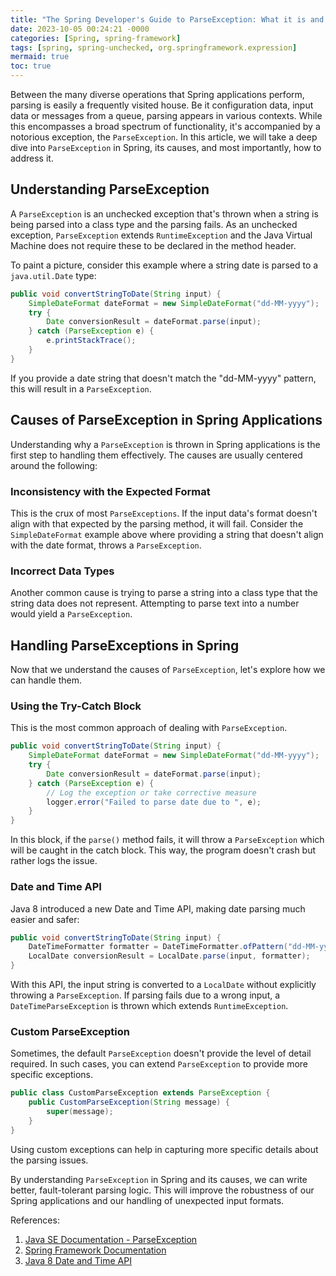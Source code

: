 ```yaml
---
title: "The Spring Developer's Guide to ParseException: What it is and How to Handle it"
date: 2023-10-05 00:24:21 -0000
categories: [Spring, spring-framework]
tags: [spring, spring-unchecked, org.springframework.expression]
mermaid: true
toc: true
---
```



Between the many diverse operations that Spring applications perform, parsing is easily a frequently visited house. Be it configuration data, input data or messages from a queue, parsing appears in various contexts. While this encompasses a broad spectrum of functionality, it's accompanied by a notorious exception, the `ParseException`. In this article, we will take a deep dive into `ParseException` in Spring, its causes, and most importantly, how to address it.

## Understanding ParseException

A `ParseException` is an unchecked exception that's thrown when a string is being parsed into a class type and the parsing fails. As an unchecked exception, `ParseException` extends `RuntimeException` and the Java Virtual Machine does not require these to be declared in the method header. 

To paint a picture, consider this example where a string date is parsed to a `java.util.Date` type:

```java
public void convertStringToDate(String input) {
    SimpleDateFormat dateFormat = new SimpleDateFormat("dd-MM-yyyy");
    try {
        Date conversionResult = dateFormat.parse(input);
    } catch (ParseException e) {
        e.printStackTrace();
    }
}
```

If you provide a date string that doesn't match the "dd-MM-yyyy" pattern, this will result in a `ParseException`.

## Causes of ParseException in Spring Applications 

Understanding why a `ParseException` is thrown in Spring applications is the first step to handling them effectively. The causes are usually centered around the following:

### Inconsistency with the Expected Format
This is the crux of most `ParseExceptions`. If the input data's format doesn't align with that expected by the parsing method, it will fail. Consider the `SimpleDateFormat` example above where providing a string that doesn't align with the date format, throws a `ParseException`.

### Incorrect Data Types
Another common cause is trying to parse a string into a class type that the string data does not represent. Attempting to parse text into a number would yield a `ParseException`.

## Handling ParseExceptions in Spring

Now that we understand the causes of `ParseException`, let's explore how we can handle them.

### Using the Try-Catch Block
This is the most common approach of dealing with `ParseException`.

```java
public void convertStringToDate(String input) {
    SimpleDateFormat dateFormat = new SimpleDateFormat("dd-MM-yyyy");
    try {
        Date conversionResult = dateFormat.parse(input);
    } catch (ParseException e) {
        // Log the exception or take corrective measure
        logger.error("Failed to parse date due to ", e);
    }
}
```
In this block, if the `parse()` method fails, it will throw a `ParseException` which will be caught in the catch block. This way, the program doesn't crash but rather logs the issue.

### Date and Time API
Java 8 introduced a new Date and Time API, making date parsing much easier and safer:

```java
public void convertStringToDate(String input) {
    DateTimeFormatter formatter = DateTimeFormatter.ofPattern("dd-MM-yyyy");
    LocalDate conversionResult = LocalDate.parse(input, formatter);
}
```
With this API, the input string is converted to a `LocalDate` without explicitly throwing a `ParseException`. If parsing fails due to a wrong input, a `DateTimeParseException` is thrown which extends `RuntimeException`.

### Custom ParseException
Sometimes, the default `ParseException` doesn't provide the level of detail required. In such cases, you can extend `ParseException` to provide more specific exceptions.

```java
public class CustomParseException extends ParseException {
    public CustomParseException(String message) {
        super(message);
    }
}
```
Using custom exceptions can help in capturing more specific details about the parsing issues.

By understanding `ParseException` in Spring and its causes, we can write better, fault-tolerant parsing logic. This will improve the robustness of our Spring applications and our handling of unexpected input formats.

References:

1. [Java SE Documentation - ParseException](https://docs.oracle.com/javase/7/docs/api/java/text/ParseException.html)
2. [Spring Framework Documentation](https://docs.spring.io/spring-framework/docs/3.2.x/spring-framework-reference/html/expressions.html)
3. [Java 8 Date and Time API](https://docs.oracle.com/javase/8/docs/api/java/time/format/DateTimeFormatter.html)